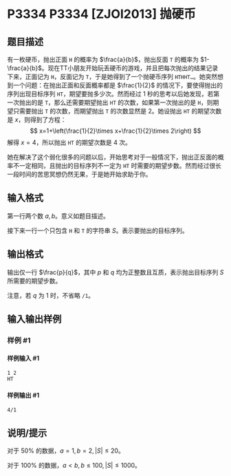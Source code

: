 # P3334 P3334 [ZJOI2013] 抛硬币

## 题目描述

有一枚硬币，抛出正面 `H` 的概率为 $\frac{a}{b}$，抛出反面 `T` 的概率为 $1-\frac{a}{b}$。现在TT小朋友开始玩丢硬币的游戏，并且把每次抛出的结果记录下来，正面记为 `H`，反面记为 `T`，于是她得到了一个抛硬币序列 `HTHHT…`。她突然想到一个问题：在抛出正面和反面概率都是 $\frac{1}{2}$ 的情况下，要使得抛出的序列出现目标序列 `HT`，期望要抛多少次。然而经过 $1$ 秒的思考以后她发现，若第一次抛出的是 `T`，那么还需要期望抛出 `HT` 的次数，如果第一次抛出的是 `H`，则期望只需要抛出 `T` 的次数，而期望抛出 `T` 的次数显然是 $2$。她设抛出 `HT` 的期望次数是 $x$，则得到了方程：
$$
x=1+\left(\frac{1}{2}\times x+\frac{1}{2}\times 2\right)
$$
解得 $x=4$，所以抛出 `HT` 的期望次数是 $4$ 次。

她在解决了这个弱化很多的问题以后，开始思考对于一般情况下，抛出正反面的概率不一定相同，且抛出的目标序列不一定为 `HT` 时需要的期望步数。然而经过很长一段时间的苦思冥想仍然无果，于是她开始求助于你。

## 输入格式

第一行两个数 $a,b$。意义如题目描述。

接下来一行一个只包含 `H` 和 `T` 的字符串 $S$。表示要抛出的目标序列。

## 输出格式

输出仅一行 $\frac{p}{q}$，其中 $p$ 和 $q$ 均为正整数且互质，表示抛出目标序列 $S$ 所需要的期望步数。

注意，若 $q$ 为 $1$ 时，不省略 `/1`。

## 输入输出样例

### 样例 #1

#### 样例输入 #1

```
1 2
HT
```

#### 样例输出 #1

```
4/1
```

## 说明/提示

对于 $50\%$ 的数据，$a=1,b=2,|S|\le20$。

对于 $100\%$ 的数据，$a<b,b\le100,|S|\le1000$。

